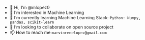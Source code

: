 - 👋 Hi, I’m @mlopez0
- 👀 I’m interested in Machine Learning
- 🌱 I’m currently learning Machine Learning Stack: ``` Python: Numpy, pandas, scikit-learn ```
- 💞️ I’m looking to collaborate on open source project
- 📫 How to reach me ``` marvinrenelopez@gmail.com ```

<!---
mlopez0/mlopez0 is a ✨ special ✨ repository because its `README.md` (this file) appears on your GitHub profile.
You can click the Preview link to take a look at your changes.
--->
